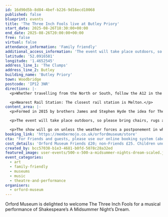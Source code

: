 ```yaml
---
id: 16d90d5b-8d84-4bef-b226-9d16ecd10068
published: false
blueprint: events
title: 'The Three Inch Fools live at Butley Priory'
start_date: 2025-08-26T18:30:00+00:00
end_date: 2025-08-26T20:00:00+00:00
free: false
virtual: false
attendance_information: 'Family friendly'
additional_access_information: 'The event will take place outdoors, so please bring chairs, rugs and a picnic. There will be a 20 minute interval.'
latitude: '52.0916581'
longitude: '1.4652545'
address_line_1: 'The Clumps'
address_line_2: Butley
building_name: 'Butley Priory'
town: Woodbridge
postcode: 'IP12 3NR'
directions: |-
  <p>Whether travelling from the North or South, follow the A12 in the direction of Woodbridge. Take the A1152 towards Melton. Stay on the A1152 and turn right at the first sign for Butley Priory. Continue until you reach our private drive and follow signs for parking. </p>

  <p>Nearest Rail Station: The closest rail station is Melton.</p>
content_area: |-
  <p>Formed in 2015 by brothers James and Stephen Hyde the idea for The Three Inch Fools was simple – staging a production that was inventive, fast-paced and used music to bring to life Shakespeare’s timeless stories. Over the past seven years the company have staged 14 plays around the UK including Macbeth, Romeo &amp; Juliet and Twelfth Night.</p>

  <p>The event will take place outdoors, so please bring chairs, rugs and a picnic. There will be a 20 minute interval.</p>

  <p>The show will go on unless the weather forces a postponement in which case it will be rescheduled to a future date.</p>
booking_link: 'https://membermojo.co.uk/orfordmuseum/store'
cta: "For Friends and guests, please use our online booking system (above). \r\n\r\nFor non-Friends, please use our booking form (https://orfordmuseum.org.uk/non-friends-booking-form/). \r\n\r\nIf you have any queries please email us at info@orfordmuseum.org.uk."
cost_details: 'Orford Museum Friends £20; non-Friends £25. Children under 16 years £14; children under 8 years free'
created_by: bcc57038-b1e3-4681-b0fd-5078c28a32ed
featured_image: user-events/500-x-500-a-midsummer-nights-dream-scaled.jpg
event_categories:
  - art
  - family-friendly
  - museums
  - music
  - theatre-and-performance
organisers:
  - orford-museum
---
```

Orford Museum is delighted to welcome The Three Inch Fools for a musical performance of Shakespeare’s A Midsummer Night’s Dream.